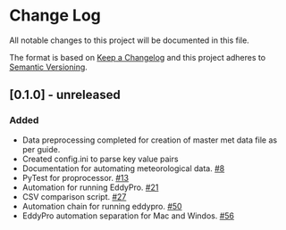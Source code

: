 # Change Log
All notable changes to this project will be documented in this file.

The format is based on [Keep a Changelog](http://keepachangelog.com/)
and this project adheres to [Semantic Versioning](http://semver.org/).

## [0.1.0] - unreleased
### Added
- Data preprocessing completed for creation of master met data file as per guide.
- Created config.ini to parse key value pairs
- Documentation for automating meteorological data. [#8](https://github.com/ncsa/ameriflux-pipeline/issues/8)
- PyTest for proprocessor. [#13](https://github.com/ncsa/ameriflux-pipeline/issues/13)
- Automation for running EddyPro. [#21](https://github.com/ncsa/ameriflux-pipeline/issues/21)
- CSV comparison script. [#27](https://github.com/ncsa/ameriflux-pipeline/issues/27)
- Automation chain for running eddypro. [#50](https://github.com/ncsa/ameriflux-pipeline/issues/50)
- EddyPro automation separation for Mac and Windos. [#56](https://github.com/ncsa/ameriflux-pipeline/issues/56)